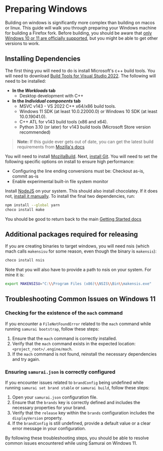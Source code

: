 # Preparing Windows

Building on windows is significantly more complex than building on macos or linux. This guide will walk you through preparing your Windows machine for building a Firefox fork. Before building, you should be aware that [only Windows 10 or 11 are officially supported](https://firefox-source-docs.mozilla.org/build/buildsystem/supported-configurations.html#build-hosts), but you might be able to get other versions to work.

## Installing Dependencies

The first thing you will need to do is install Microsoft's c++ build tools. You will need to download [Build Tools for Visual Studio 2022](https://visualstudio.microsoft.com/downloads/#build-tools-for-visual-studio-2022). The following will need to be installed:

- **In the _Workloads_ tab**
  - Desktop development with C++
- **In the _Individual components_ tab**
  - MSVC v143 - VS 2022 C++ x64/x86 build tools.
  - Windows 11 SDK (at least 10.0.22000.0) or Windows 10 SDK (at least 10.0.19041.0).
  - C++ ATL for v143 build tools (x86 and x64).
  - Python 3.10 (or later) for v143 build tools (Microsoft Store version recommended)

> **Note:**
> If this guide ever gets out of date, you can get the latest build requirements from [Mozilla's docs](https://firefox-source-docs.mozilla.org/setup/windows_build.html#system-preparation)

You will need to install [MozillaBuild](https://ftp.mozilla.org/pub/mozilla/libraries/win32/MozillaBuildSetup-Latest.exe). Next, [install Git](https://git-scm.com/download/win). You will need to set the following specific options on install to ensure high performance:

- Configuring the line ending conversions must be: Checkout as-is, commit as-is
- Enable experimental built-in file system monitor

Install [NodeJS](https://nodejs.org/en/download/current/) on your system. This should also install chocolatey. If it does not, [install it manually](https://docs.chocolatey.org/en-us/choco/setup). To install the final two dependencies, run:

```sh
npm install --global yarn
choco install make
```

You should be good to return back to the main [Getting Started docs](/getting-started/overview)

## Additional packages required for releasing

If you are creating binaries to target windows, you will need nsis (which mach calls `makensisu` for some reason, even though the binary is `makensis`):

```powershell
choco install nsis
```

Note that you will also have to provide a path to nsis on your system. For mine it is:

```sh
export MAKENSISU="C:\\Program Files (x86)\\NSIS\\Bin\\makensis.exe"
```

## Troubleshooting Common Issues on Windows 11

### Checking for the existence of the `mach` command

If you encounter a `FileNotFoundError` related to the `mach` command while running `samurai bootstrap`, follow these steps:

1. Ensure that the `mach` command is correctly installed.
2. Verify that the `mach` command exists in the expected location: `<project_root>/.engine/mach`.
3. If the `mach` command is not found, reinstall the necessary dependencies and try again.

### Ensuring `samurai.json` is correctly configured

If you encounter issues related to `brandConfig` being undefined while running `samurai set brand stable` or `samurai build`, follow these steps:

1. Open your `samurai.json` configuration file.
2. Ensure that the `brands` key is correctly defined and includes the necessary properties for your brand.
3. Verify that the `release` key within the `brands` configuration includes the `displayVersion` property.
4. If the `brandConfig` is still undefined, provide a default value or a clear error message in your configuration.

By following these troubleshooting steps, you should be able to resolve common issues encountered while using Samurai on Windows 11.
